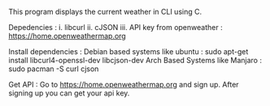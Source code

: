 This program displays the current weather in CLI using C.

Depedencies :
  i. libcurl
  ii. cJSON
  iii. API key from openweather : https://home.openweathermap.org

Install dependencies : 
  Debian based systems like ubuntu : sudo apt-get install libcurl4-openssl-dev libcjson-dev
  Arch Based Systems like Manjaro : sudo pacman -S curl cjson

Get API : 
Go to https://home.openweathermap.org and sign up.
After signing up you can get your api key.


